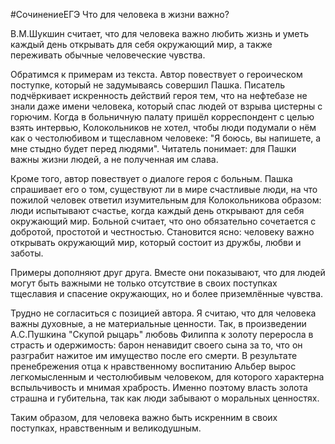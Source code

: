 #СочинениеЕГЭ 
Что для человека в жизни важно? 

В.М.Шукшин считает, что для человека важно любить жизнь и уметь каждый день открывать для себя окружающий мир, а также переживать обычные человеческие чувства. 

Обратимся к примерам из текста. Автор повествует о героическом поступке, который не задумываясь совершил Пашка. Писатель подчёркивает искренность действий героя тем, что на нефтебазе не знали даже имени человека, который спас людей от взрыва цистерны с горючим. Когда в больничную палату пришёл корреспондент с целью взять интервью, Колокольников не хотел, чтобы люди подумали о нём как о честолюбивом и тщеславном человеке: "Я боюсь, вы напишете, а мне стыдно будет перед людями". Читатель понимает: для Пашки важны жизни людей, а не полученная им слава. 

Кроме того, автор повествует о диалоге героя с больным. Пашка спрашивает его о том, существуют ли в мире счастливые люди, на что пожилой человек ответил изумительным для Колокольникова образом: люди испытывают счастье, когда каждый день открывают для себя окружающий мир. Больной считает, что оно обязательно сочетается с добротой, простотой и честностью. Становится ясно: человеку важно открывать окружающий мир, который состоит из дружбы, любви и заботы. 

Примеры дополняют друг друга. Вместе они показывают, что для людей могут быть важными не только отсутствие в своих поступках тщеславия и спасение окружающих, но и более приземлённые чувства. 

Трудно не согласиться с позицией автора. Я считаю, что для человека важны духовные, а не материальные ценности. Так, в произведении А.С.Пушкина "Скупой рыцарь" любовь Филиппа к золоту переросла в страсть и одержимость: барон ненавидит своего сына за то, что он разграбит нажитое им имущество после его смерти. В результате пренебрежения отца к нравственному воспитанию Альбер вырос легкомысленным и честолюбивым человеком, для которого характерна вспыльчивость и мнимая храбрость. Именно поэтому власть золота страшна и губительна, так как люди забывают о моральных ценностях. 

Таким образом, для человека важно быть искренним в своих поступках, нравственным и великодушным. 